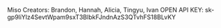 Miso
Creators: Brandon, Hannah, Alicia, Tingyu, Ivan
OPEN API KEY: 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
